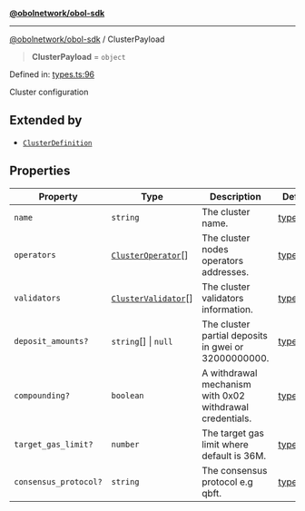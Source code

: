 [**@obolnetwork/obol-sdk**](../index.md)

***

[@obolnetwork/obol-sdk](../index.md) / ClusterPayload

> **ClusterPayload** = `object`

Defined in: [types.ts:96](https://github.com/ObolNetwork/obol-sdk/blob/d77f4594233f658ddb52882926187420144e316d/src/types.ts#L96)

Cluster configuration

## Extended by

- [`ClusterDefinition`](../interfaces/ClusterDefinition.md)

## Properties

| Property | Type | Description | Defined in |
| ------ | ------ | ------ | ------ |
| <a id="name"></a> `name` | `string` | The cluster name. | [types.ts:98](https://github.com/ObolNetwork/obol-sdk/blob/d77f4594233f658ddb52882926187420144e316d/src/types.ts#L98) |
| <a id="operators"></a> `operators` | [`ClusterOperator`](ClusterOperator.md)[] | The cluster nodes operators addresses. | [types.ts:101](https://github.com/ObolNetwork/obol-sdk/blob/d77f4594233f658ddb52882926187420144e316d/src/types.ts#L101) |
| <a id="validators"></a> `validators` | [`ClusterValidator`](ClusterValidator.md)[] | The cluster validators information. | [types.ts:104](https://github.com/ObolNetwork/obol-sdk/blob/d77f4594233f658ddb52882926187420144e316d/src/types.ts#L104) |
| <a id="deposit_amounts"></a> `deposit_amounts?` | `string`[] \| `null` | The cluster partial deposits in gwei or 32000000000. | [types.ts:107](https://github.com/ObolNetwork/obol-sdk/blob/d77f4594233f658ddb52882926187420144e316d/src/types.ts#L107) |
| <a id="compounding"></a> `compounding?` | `boolean` | A withdrawal mechanism with 0x02 withdrawal credentials. | [types.ts:110](https://github.com/ObolNetwork/obol-sdk/blob/d77f4594233f658ddb52882926187420144e316d/src/types.ts#L110) |
| <a id="target_gas_limit"></a> `target_gas_limit?` | `number` | The target gas limit where default is 36M. | [types.ts:113](https://github.com/ObolNetwork/obol-sdk/blob/d77f4594233f658ddb52882926187420144e316d/src/types.ts#L113) |
| <a id="consensus_protocol"></a> `consensus_protocol?` | `string` | The consensus protocol e.g qbft. | [types.ts:116](https://github.com/ObolNetwork/obol-sdk/blob/d77f4594233f658ddb52882926187420144e316d/src/types.ts#L116) |
